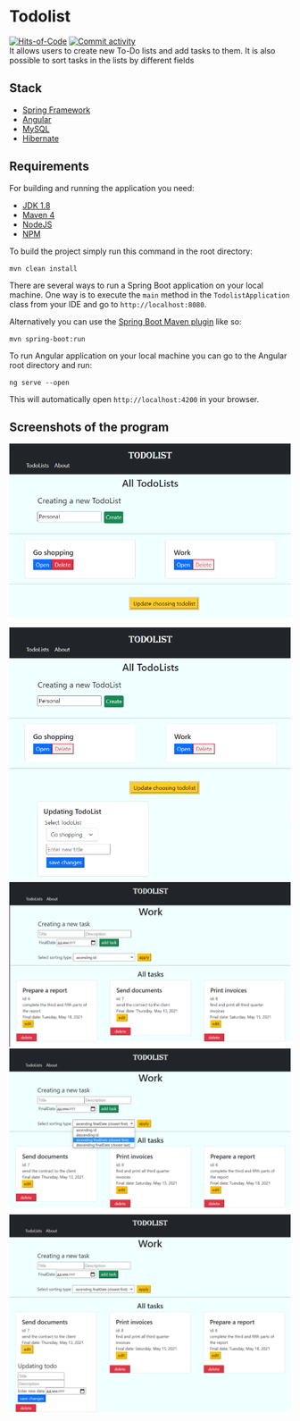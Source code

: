# Todolist

[![Hits-of-Code](https://hitsofcode.com/github/anrysliusar/todolist)](https://hitsofcode.com/view/github/anrysliusar/todolist)
[![Commit activity](https://img.shields.io/github/commit-activity/y/anrysliusar/todolist)](https://github.com/anrysliusar/todolist/graphs/commit-activity)
<br>
It allows users to create new To-Do lists and add tasks to them. 
It is also possible to sort tasks in the lists by different fields
<br>

## Stack

- [Spring Framework](https://spring.io/)
- [Angular](https://angular.io/)
- [MySQL](https://www.mysql.com/)
- [Hibernate](https://hibernate.org/)

## Requirements

For building and running the application you need:

- [JDK 1.8](http://www.oracle.com/technetwork/java/javase/downloads/jdk8-downloads-2133151.html)
- [Maven 4](https://maven.apache.org)
- [NodeJS](https://nodejs.org)
- [NPM](https://www.npmjs.com/)

To build the project simply run this command in the root directory: 
```shell
mvn clean install 
```
There are several ways to run a Spring Boot application on your local machine. 
One way is to execute the `main` method in the `TodolistApplication` class from your IDE 
and go to `http://localhost:8080`. 

Alternatively you can use the 
[Spring Boot Maven plugin](https://docs.spring.io/spring-boot/docs/current/reference/html/build-tool-plugins-maven-plugin.html) like so:

```shell
mvn spring-boot:run
```

To run Angular application on your local machine 
you can go to the Angular root directory and run:

```shell
ng serve --open
```
This will automatically open `http://localhost:4200` in your browser.

## Screenshots of the program

![screenshot](./images/Screenshot_1.png)
![screenshot](./images/Screenshot_2.png)
![screenshot](./images/Screenshot_3.png)
![screenshot](./images/Screenshot_4.png)
![screenshot](./images/Screenshot_5.png)

